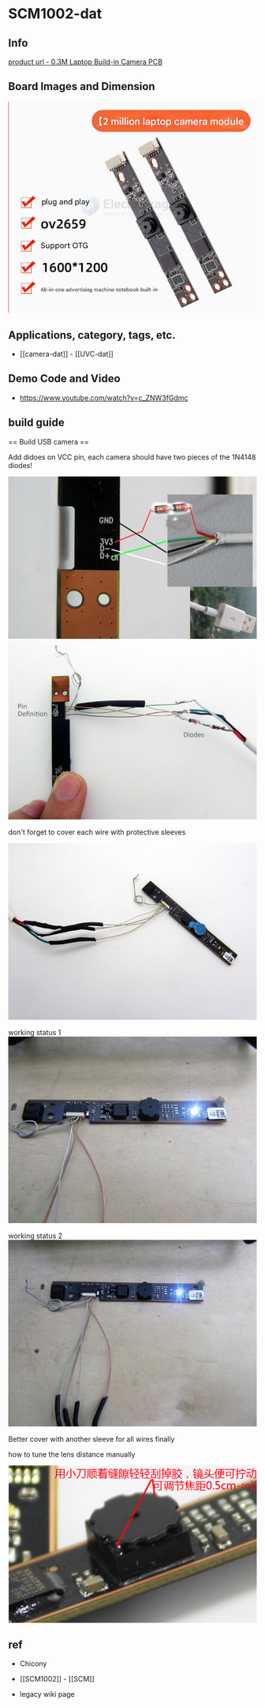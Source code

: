 
# SCM1002-dat 



## Info 
 
[product url - 0.3M Laptop Build-in Camera PCB](https://www.electrodragon.com/product/0-3m-laptop-build-camera-board/)

## Board Images and Dimension

![](2025-03-28-13-52-58.png)

## Applications, category, tags, etc. 

- [[camera-dat]] - [[UVC-dat]]

## Demo Code and Video

- https://www.youtube.com/watch?v=c_ZNW3fGdmc

## build guide 


== Build USB camera ==

Add didoes on VCC pin, each camera should have two pieces of the 1N4148 diodes!

![](2025-03-28-13-36-39.png)
![](2025-03-28-13-36-00.png)


don't forget to cover each wire with protective sleeves

![](2025-03-28-13-36-10.png)

working status 1 
![](2025-03-28-13-36-19.png)

working status 2 
![](2025-03-28-13-36-31.png)

Better cover with another sleeve for all wires finally

how to tune the lens distance manually 

![](2025-03-28-13-37-14.png)




## ref 

- Chicony 
 
- [[SCM1002]] - [[SCM]]
 
- legacy wiki page 
 

